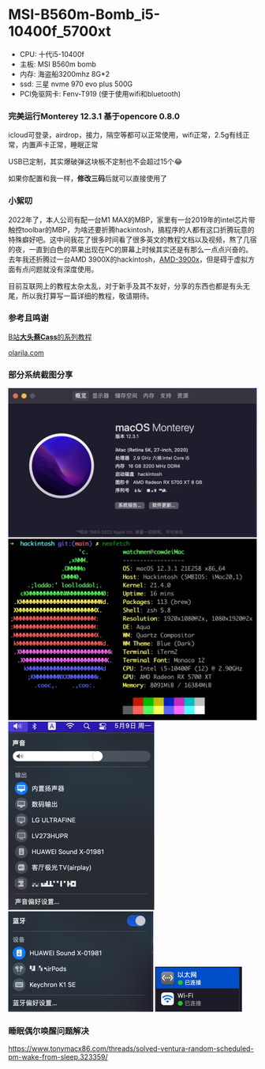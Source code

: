 # MSI-B560m-Bomb_i5-10400f_5700xt

- CPU: 十代i5-10400f
- 主板: MSI B560m bomb
- 内存: 海盗船3200mhz 8G*2
- ssd: 三星 nvme 970 evo plus 500G
- PCI免驱网卡: Fenv-T919 (便于使用wifi和bluetooth)

### 完美运行Monterey 12.3.1 基于opencore 0.8.0

icloud可登录，airdrop，接力，隔空等都可以正常使用，wifi正常，2.5g有线正常，内置声卡正常，睡眠正常

USB已定制，其实爆破弹这块板不定制也不会超过15个😂

如果你配置和我一样，**修改三码**后就可以直接使用了

### 小絮叨

2022年了，本人公司有配一台M1 MAX的MBP，家里有一台2019年的intel芯片带触控toolbar的MBP，为啥还要折腾hackintosh，搞程序的人都有这口折腾玩意的特殊癖好吧。这中间我花了很多时间看了很多英文的教程文档以及视频，熬了几宿的夜，一直到白色的苹果出现在PC的屏幕上时候其实还是有那么一点点兴奋的。去年我还折腾过一台AMD 3900X的hackintosh，[AMD-3900x](https://github.com/echokk11/AMD-3900x_MSI-MEG-UNIFY-X570_5700xt_hackintosh_opencore)，但是碍于虚拟方面有点问题就没有深度使用。



目前互联网上的教程太杂太乱，对于新手及其不友好，分享的东西也都是有头无尾，所以我打算写一篇详细的教程，敬请期待。



### 参考且鸣谢

[B站**大头蔡Cass**的系列教程](https://www.bilibili.com/video/BV113411n7W3?spm_id_from=333.999.0.0)

[olarila.com](https://www.olarila.com/topic/20908-guide-easy-fast-and-perfect-hackintosh-vanilla-step-by-step/)



### 部分系统截图分享

<img src="./resources/1.jpg" alt="1" style="zoom:50%;" />

<img src="./resources/2.jpg" alt="2" style="zoom:50%;" />

<img src="./resources/3.jpg" alt="3" style="zoom:50%;" />

<img src="./resources/4.jpg" alt="4" style="zoom:50%;" />

<img src="./resources/5.jpg" alt="5" style="zoom:50%;" />

### 睡眠偶尔唤醒问题解决

https://www.tonymacx86.com/threads/solved-ventura-random-scheduled-pm-wake-from-sleep.323359/
